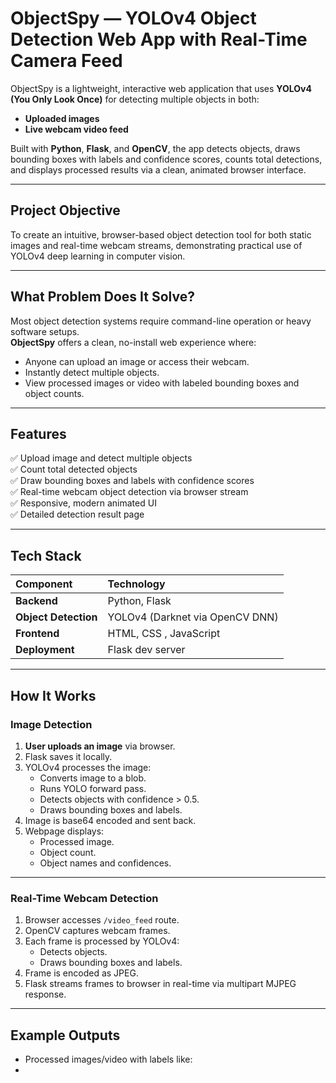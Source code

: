 # ObjectSpy — YOLOv4 Object Detection Web App with Real-Time Camera Feed  

ObjectSpy is a lightweight, interactive web application that uses **YOLOv4 (You Only Look Once)** for detecting multiple objects in both:
- **Uploaded images**
- **Live webcam video feed**

Built with **Python**, **Flask**, and **OpenCV**, the app detects objects, draws bounding boxes with labels and confidence scores, counts total detections, and displays processed results via a clean, animated browser interface.

---

## Project Objective  

To create an intuitive, browser-based object detection tool for both static images and real-time webcam streams, demonstrating practical use of YOLOv4 deep learning in computer vision.

---

## What Problem Does It Solve?  

Most object detection systems require command-line operation or heavy software setups.  
**ObjectSpy** offers a clean, no-install web experience where:
- Anyone can upload an image or access their webcam.
- Instantly detect multiple objects.
- View processed images or video with labeled bounding boxes and object counts.

---

## Features  

✅ Upload image and detect multiple objects  
✅ Count total detected objects  
✅ Draw bounding boxes and labels with confidence scores  
✅ Real-time webcam object detection via browser stream  
✅ Responsive, modern animated UI  
✅ Detailed detection result page  

---

## Tech Stack  

| Component        | Technology              |
|:----------------|:------------------------|
| **Backend**      | Python, Flask            |
| **Object Detection** | YOLOv4 (Darknet via OpenCV DNN) |
| **Frontend**     | HTML, CSS , JavaScript |
| **Deployment**   | Flask dev server |

---

## How It Works  

### Image Detection
1. **User uploads an image** via browser.
2. Flask saves it locally.
3. YOLOv4 processes the image:
   - Converts image to a blob.
   - Runs YOLO forward pass.
   - Detects objects with confidence > 0.5.
   - Draws bounding boxes and labels.
4. Image is base64 encoded and sent back.
5. Webpage displays:
   - Processed image.
   - Object count.
   - Object names and confidences.

---

### Real-Time Webcam Detection  
1. Browser accesses `/video_feed` route.
2. OpenCV captures webcam frames.
3. Each frame is processed by YOLOv4:
   - Detects objects.
   - Draws bounding boxes and labels.
4. Frame is encoded as JPEG.
5. Flask streams frames to browser in real-time via multipart MJPEG response.

---

## Example Outputs  

- Processed images/video with labels like:
- 
